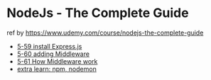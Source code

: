 # NodeJs - The Complete Guide
ref by https://www.udemy.com/course/nodejs-the-complete-guide  

- [5-59 install Express.js](https://www.notion.so/5-59-installing-Express-js-3535aa499f164c72b5f2712f4b8d6c87?pvs=21)
- [5-60 adding Middleware](https://www.notion.so/5-60-adding-Middleware-2a8bf6943ca54363bd8164e5c37b2713)
- [5-61 How Middleware work](https://www.notion.so/5-61-How-Middleware-work-90ec78462ac94692aaefbd827100c3b0)
- [extra learn: npm, nodemon](https://www.notion.so/extra-learn-npm-nodemon-68859fd3bd3e4208bd26f97f65052de2)